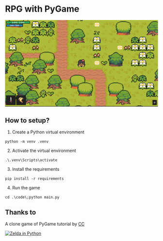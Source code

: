 # RPG with PyGame

<p align="center">
  <img src="screenshot.PNG" alt="screenshot">
</p>

## How to setup?
1. Create a Python virtual environment 

```
python -m venv .venv
```

2. Activate the virtual environment

```
.\.venv\Scripts\activate
```

3. Install the requirements

```
pip install -r requirements
```

4. Run the game

```
cd .\code\;python main.py
```

## Thanks to
A clone game of PyGame tutorial by [CC](https://github.com/clear-code-projects/Zelda)



[![Zelda in Python](https://img.youtube.com/vi/QU1pPzEGrqw/0.jpg)](https://www.youtube.com/watch?v=QU1pPzEGrqw "Blinking LEDs")
